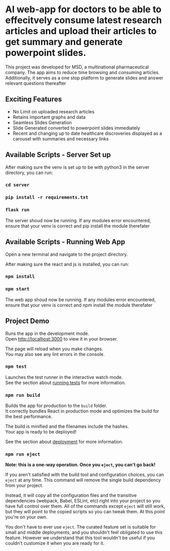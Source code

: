 # AI web-app for doctors to be able to effecitvely consume latest research articles and upload their articles to get summary and generate powerpoint slides.

This project was developed for MSD, a multinational pharmaceutical company. The app aims to reduce time browsing and consuming articles. Additionally, it serves as a one stop platform to generate slides and answer relevant questions thereafter

## Exciting Features
- No Limit on uploaded research articles
- Retains important graphs and data
- Seamless Slides Generation
- Slide Generated converted to powerpoint slides immediately
- Recent and changing up to date healthcare discroveries displayed as a carousel with summaries and necessary links

## Available Scripts - Server Set up

After making sure the venv is set up to be with python3 in the server directory, you can run:

### `cd server ` 
### `pip install -r requirements.txt ` 
### `flask run ` 

The server shoud now be running. If any modules error encountered, ensure that your venv is correct and pip install the module therefater

## Available Scripts - Running Web App

Open a new terminal and navigate to the project directory.

After making sure the react and js is installed, you can run:

### `npm install` 
### `npm start` 

The web app shoud now be running. If any modules error encountered, ensure that your venv is correct and npm install the module therefater

## Project Demo


Runs the app in the development mode.\
Open [http://localhost:3000](http://localhost:3000) to view it in your browser.

The page will reload when you make changes.\
You may also see any lint errors in the console.

### `npm test`

Launches the test runner in the interactive watch mode.\
See the section about [running tests](https://facebook.github.io/create-react-app/docs/running-tests) for more information.

### `npm run build`

Builds the app for production to the `build` folder.\
It correctly bundles React in production mode and optimizes the build for the best performance.

The build is minified and the filenames include the hashes.\
Your app is ready to be deployed!

See the section about [deployment](https://facebook.github.io/create-react-app/docs/deployment) for more information.

### `npm run eject`

**Note: this is a one-way operation. Once you `eject`, you can't go back!**

If you aren't satisfied with the build tool and configuration choices, you can `eject` at any time. This command will remove the single build dependency from your project.

Instead, it will copy all the configuration files and the transitive dependencies (webpack, Babel, ESLint, etc) right into your project so you have full control over them. All of the commands except `eject` will still work, but they will point to the copied scripts so you can tweak them. At this point you're on your own.

You don't have to ever use `eject`. The curated feature set is suitable for small and middle deployments, and you shouldn't feel obligated to use this feature. However we understand that this tool wouldn't be useful if you couldn't customize it when you are ready for it.

